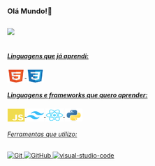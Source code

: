 ### Olá Mundo!👋
##

 <div>
  <a href="https://github.com/Camii-codes">
    <img heigth="180em" src="https://github-readme-stats.vercel.app/api?username=Camii-codes&show_icons=true&theme=tokyonight&include_all_commits=true&count_private=true"/>
</div>

<div style="display: inline_block"><br>
  <h5>Linguagens que já aprendi:</h5>
  <img align="center" alt="Cami-HTML" height="30" width="40" src="https://raw.githubusercontent.com/devicons/devicon/master/icons/html5/html5-original.svg">
  <img align="center" alt="Cami-CSS" height="30" width="40" src="https://raw.githubusercontent.com/devicons/devicon/master/icons/css3/css3-original.svg">

  <h5>Linguagens e frameworks que quero aprender:</h5>
  <img align="center" alt="Cami-Js" height="30" width="40" src="https://raw.githubusercontent.com/devicons/devicon/master/icons/javascript/javascript-plain.svg">
  <img align="center" alt="Cami-Ts" height="30" width="40" src="https://raw.githubusercontent.com/devicons/devicon/master/icons/tailwindcss/tailwindcss-plain.svg">
  <img align="center" alt="Cami-React" height="30" width="40" src="https://raw.githubusercontent.com/devicons/devicon/master/icons/react/react-original.svg">
  <img align="center" alt="Cami-Python" height="30" width="40" src="https://raw.githubusercontent.com/devicons/devicon/master/icons/python/python-original.svg">

<h6>Ferramentas que utilizo:</h6>

![Git](https://img.shields.io/badge/-Git-black?style=flat-square&logo=git)
![GitHub](https://img.shields.io/badge/-GitHub-181717?style=flat-square&logo=github)
![visual-studio-code](https://img.shields.io/badge/VisualStudioCode-0078d7.svg?style=flat-square&logo=visual-studio-code)

</div>






